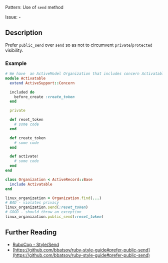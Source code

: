 Pattern: Use of `send` method

Issue: -

## Description

Prefer `public_send` over `send` so as not to circumvent `private`/`protected` visibility. 

### Example

```ruby
# We have  an ActiveModel Organization that includes concern Activatable
module Activatable
  extend ActiveSupport::Concern

  included do
    before_create :create_token
  end

  private

  def reset_token
    # some code
  end

  def create_token
    # some code
  end

  def activate!
    # some code
  end
end

class Organization < ActiveRecord::Base
  include Activatable
end

linux_organization = Organization.find(...)
# BAD - violates privacy
linux_organization.send(:reset_token)
# GOOD - should throw an exception
linux_organization.public_send(:reset_token)
```

## Further Reading

* [RuboCop - Style/Send](https://rubocop.readthedocs.io/en/latest/cops_style/#stylesend)
* [https://github.com/bbatsov/ruby-style-guide#prefer-public-send](https://github.com/bbatsov/ruby-style-guide#prefer-public-send)

